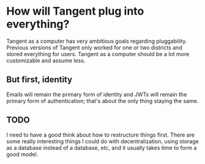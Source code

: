 # How will Tangent plug into everything?

Tangent as a computer has very ambitious goals regarding pluggability. Previous versions of Tangent only worked for one or two districts and stored everything for users. Tangent as a computer should be a lot more customizable and assume less.

## But first, identity

Emails will remain the primary form of identity and JWTs will remain the primary form of authentication; that's about the only thing staying the same.

## TODO

I need to have a good think about how to restructure things first. There are some really interesting things I could do with decentralization, using storage as a database instead of a database, etc, and it usually takes time to form a good model.
